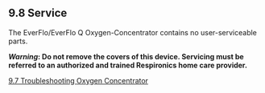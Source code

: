 ## 9.8 Service

The EverFlo/EverFlo Q Oxygen-Concentrator contains no user-serviceable parts.

**_Warning_: Do not remove the covers of this device. Servicing must be referred to an authorized and trained Respironics home care provider.**


<div class="center">
<div class="btn-group">
  <a href=":pages_path:/manuals/oxygen-concentrator/9-07-troubleshooting.md" class="btn btn-default">
    <span class="glyphicon glyphicon-chevron-left"></span>
    9.7 Troubleshooting
  </a>

  <a href=":pages_path:/manuals/oxygen-concentrator" class="btn btn-default">
    <span class="glyphicon glyphicon-chevron-up"></span>
    Oxygen Concentrator
  </a>
</div>
</div>